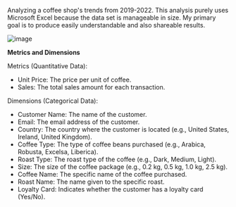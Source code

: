 Analyzing a coffee shop's trends from 2019-2022.
This analysis purely uses Microsoft Excel because the data set is manageable in size. My primary goal is to produce easily understandable and also shareable results.

![image](https://github.com/user-attachments/assets/0d4b4d43-6b42-4c82-b698-c96a8d86a9b0)

**Metrics and Dimensions**

Metrics (Quantitative Data):
- Unit Price: The price per unit of coffee.
- Sales: The total sales amount for each transaction.

Dimensions (Categorical Data):
- Customer Name: The name of the customer.
- Email: The email address of the customer.
- Country: The country where the customer is located (e.g., United States, Ireland, United Kingdom).
- Coffee Type: The type of coffee beans purchased (e.g., Arabica, Robusta, Excelsa, Liberica).
- Roast Type: The roast type of the coffee (e.g., Dark, Medium, Light).
- Size: The size of the coffee package (e.g., 0.2 kg, 0.5 kg, 1.0 kg, 2.5 kg).
- Coffee Name: The specific name of the coffee purchased.
- Roast Name: The name given to the specific roast.
- Loyalty Card: Indicates whether the customer has a loyalty card (Yes/No).
